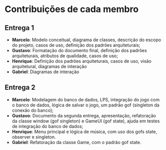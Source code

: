 # Contribuições de cada membro

## Entrega 1

* **Marcelo**: Modelo conceitual, diagrama de classes, descrição do escopo do projeto, casos de uso, definição dos padrões arquiteturais;
* **Gustavo**: Formatação do documento final, definição dos padrões arquiteturais, atributos de qualidade, casos de uso;
* **Henrique**: Definição dos padrões arquiteturais, casos de uso, visão arquitetural, diagramas de interação
* **Gabriel**: Diagramas de interação

## Entrega 2

* **Marcelo**: Modelagem do banco de dados, LPS, integração do jogo com o banco de dados, lógica de salvar o jogo, um padrão gof (singleton da conexão do banco);
* **Gustavo**: Documento da segunda entrega, apresentação, refatoração da classe window (gof singleton) e GameUI (gof state), ajuda em testes de integração do banco de dados;
* **Henrique**: Menu principal e lógica de música, com uso dos gofs state, observer e singleton.
* **Gabriel**: Refatoração da classe Game, com o padrão gof state.